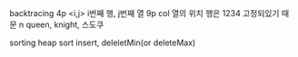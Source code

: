 backtracing
4p
    <i,j> i번째 행, j번째 열
9p col 열의 위치 행은 1234 고정되있기 때문
n queen, knight, 스도쿠

sorting
    heap sort
        insert, deleletMin(or deleteMax)
